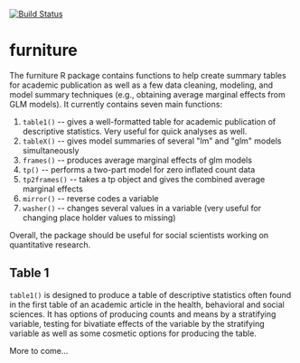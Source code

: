 [![Build Status](https://travis-ci.org/TysonStanley/furniture.svg?branch=master)](https://travis-ci.org/TysonStanley/furniture)

# furniture

The furniture R package contains functions to help create summary tables for academic publication as well as a few data cleaning, modeling, and model summary techniques (e.g., obtaining average marginal effects from GLM models). It currently contains seven main functions:

1. `table1()` -- gives a well-formatted table for academic publication of descriptive statistics. Very useful for quick analyses as well.
2. `tableX()` -- gives model summaries of several "lm" and "glm" models simultaneously
3. `frames()` -- produces average marginal effects of glm models
4. `tp()` -- performs a two-part model for zero inflated count data
5. `tp2frames()` -- takes a tp object and gives the combined average marginal effects
6. `mirror()` -- reverse codes a variable
7. `washer()` -- changes several values in a variable (very useful for changing place holder values to missing)

Overall, the package should be useful for social scientists working on quantitative research.

## Table 1

`table1()` is designed to produce a table of descriptive statistics often found in the first table of an academic article in the health, behavioral and social sciences. It has options of producing counts and means by a stratifying variable, testing for bivatiate effects of the variable by the stratifying variable as well as some cosmetic options for producing the table.

More to come...



